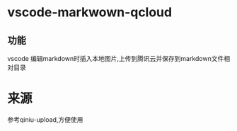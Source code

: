 # vscode-markwown-qcloud 
## 功能
vscode 编辑markdown时插入本地图片,上传到腾讯云并保存到markdown文件相对目录
# 来源
 参考qiniu-upload,方便使用
